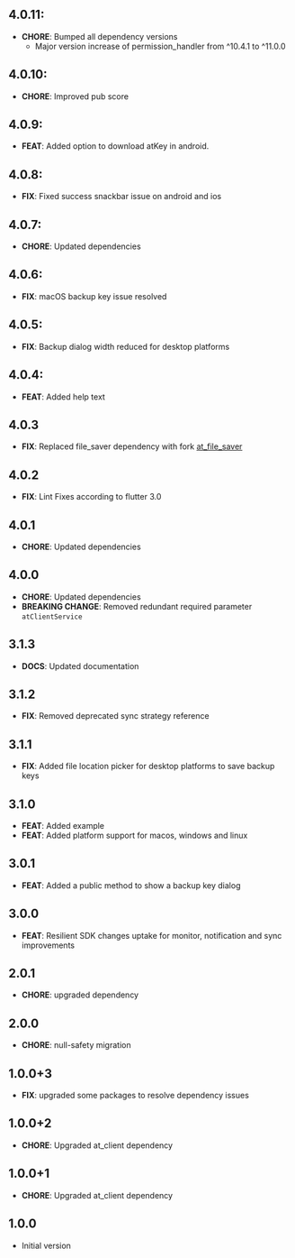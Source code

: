 ## 4.0.11:
- **CHORE**: Bumped all dependency versions
  - Major version increase of permission_handler from ^10.4.1 to ^11.0.0

## 4.0.10:
- **CHORE**: Improved pub score

## 4.0.9:
- **FEAT**: Added option to download atKey in android. 

## 4.0.8:
- **FIX**: Fixed success snackbar issue on android and ios

## 4.0.7:
- **CHORE**: Updated dependencies

## 4.0.6:
- **FIX**: macOS backup key issue resolved

## 4.0.5:
- **FIX**: Backup dialog width reduced for desktop platforms

## 4.0.4:
- **FEAT**: Added help text

## 4.0.3
- **FIX**: Replaced file_saver dependency with fork [at_file_saver](https://pub.dev/packages/at_file_saver)

## 4.0.2
- **FIX**: Lint Fixes according to flutter 3.0

## 4.0.1
- **CHORE**: Updated dependencies

## 4.0.0
- **CHORE**: Updated dependencies
- **BREAKING CHANGE**: Removed redundant required parameter `atClientService`

## 3.1.3
- **DOCS**: Updated documentation

## 3.1.2
- **FIX**: Removed deprecated sync strategy reference

## 3.1.1
- **FIX**: Added file location picker for desktop platforms to save backup keys

## 3.1.0
- **FEAT**: Added example
- **FEAT**: Added platform support for macos, windows and linux

## 3.0.1
-  **FEAT**: Added a public method to show a backup key dialog

## 3.0.0
- **FEAT**: Resilient SDK changes uptake for monitor, notification and sync improvements

## 2.0.1
- **CHORE**: upgraded dependency

## 2.0.0
- **CHORE**: null-safety migration

## 1.0.0+3
- **FIX**: upgraded some packages to resolve dependency issues

## 1.0.0+2
- **CHORE**: Upgraded at_client dependency

## 1.0.0+1
- **CHORE**: Upgraded at_client dependency

## 1.0.0
- Initial version